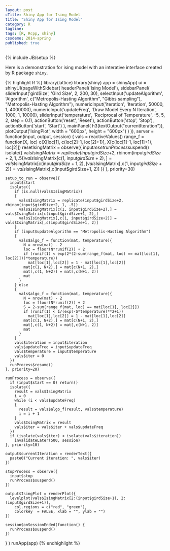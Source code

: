 ```yaml
---
layout: post
cTitle: Shiny App for Ising Model
title: "Shiny App for Ising Model"
category: R
tagline:
tags: [R, Rcpp, shiny]
cssdemo: 2014-spring
published: true
---
```

{% include JB/setup %}

Here is a demonstration for ising model with an interative interface created by R package `shiny`.

<!-- more -->

{% highlight R %}
library(lattice)
library(shiny)
app = shinyApp(
  ui = shinyUI(pageWithSidebar(
    headerPanel('Ising Model'),
    sidebarPanel(
      sliderInput('girdSize', 'Gird Size', 2, 200, 30),
      selectInput('updateAlgorithm', 'Algorithm', 
        c("Metropolis-Hasting Algorithm", "Gibbs sampling"), 
        "Metropolis-Hasting Algorithm"),
      numericInput('iteration', 'Iteration', 50000, 1, 4000000),
      numericInput('updateFreq', 'Draw Model Every N Iteration', 1000, 1, 10000),
      sliderInput('temperature', 'Reciprocal of Temperature', -5, 5, 2, step = 0.1),
      actionButton('reset', 'Reset'), 
      actionButton('stop', 'Stop'),
      actionButton('start', 'Start')
    ),
    mainPanel(
      h3(textOutput("currentIteration")),
      plotOutput('IsingPlot', width = "600px", height = "600px")
    )
  )),
  server = function(input, output, session) {
    vals = reactiveValues()
    range_f = function(X, loc) c(X[loc[1], c(loc[2]-1, loc[2]+1)], X[c(loc[1]-1, loc[1]+1), loc[2]])
    resetIsingMatrix = observe({
      input$reset
      runProcess$suspend()
      isolate({
        vals$IsingMatrix = replicate(input$girdSize+2, rbinom(input$girdSize+2, 1, .5))
        vals$IsingMatrix[c(1, input$girdSize+2),] = vals$IsingMatrix[c(input$girdSize+1, 2),]
        vals$IsingMatrix[,c(1, input$girdSize+2)] = vals$IsingMatrix[,c(input$girdSize+1, 2)]
      })
    }, priority=30)
    
    setup_to_run = observe({
      input$start
      isolate({
        if (is.null(vals$IsingMatrix))
        {
          vals$IsingMatrix = replicate(input$girdSize+2, rbinom(input$girdSize+2, 1, .5))
          vals$IsingMatrix[c(1, input$girdSize+2),] = vals$IsingMatrix[c(input$girdSize+1, 2),]
          vals$IsingMatrix[,c(1, input$girdSize+2)] = vals$IsingMatrix[,c(input$girdSize+1, 2)]
        }
        if (input$updateAlgorithm == "Metropolis-Hasting Algorithm")
        {
          vals$algo_f = function(mat, temperature){
            N = nrow(mat) - 2
            loc = floor(N*runif(2)) + 2
            if (runif(1) < exp(2*(2-sum(range_f(mat, loc) == mat[loc[1], loc[2]]))*temperature))
              mat[loc[1],loc[2]] = 1 - mat[loc[1],loc[2]]
            mat[c(1, N+2),] = mat[c(N+1, 2),]
            mat[,c(1, N+2)] = mat[,c(N+1, 2)]
            mat
          }
        } else
        {
          vals$algo_f = function(mat, temperature){
            N = nrow(mat) - 2
            loc = floor(N*runif(2)) + 2
            S = 2-sum(range_f(mat, loc) == mat[loc[1], loc[2]])
            if (runif(1) < 1/(exp(-S*temperature)**2+1))
              mat[loc[1],loc[2]] = 1 - mat[loc[1],loc[2]]
            mat[c(1, N+2),] = mat[c(N+1, 2),]
            mat[,c(1, N+2)] = mat[,c(N+1, 2)]
            mat
          }
        }
        vals$iteration = input$iteration
        vals$updateFreq = input$updateFreq
        vals$temperature = input$temperature
        vals$iter = 0
      })
      runProcess$resume()
    }, priority=20)
    
    runProcess = observe({
      if (input$start == 0) return()
      isolate({
        result = vals$IsingMatrix
        i = 0
        while (i < vals$updateFreq)
        {
          result = vals$algo_f(result, vals$temperature)
          i = i + 1
        }
        vals$IsingMatrix = result
        vals$iter = vals$iter + vals$updateFreq
      })
      if (isolate(vals$iter) < isolate(vals$iteration))
        invalidateLater(500, session)
    }, priority=10)
    
    output$currentIteration = renderText({
      paste0("Current iteration: ", vals$iter)
    })
    
    stopProcess = observe({
      input$stop
      runProcess$suspend()
    })
    
    output$IsingPlot = renderPlot({
      levelplot(vals$IsingMatrix[2:(input$girdSize+1), 2:(input$girdSize+1)], 
        col.regions = c("red", "green"), 
        colorkey  = FALSE, xlab = "", ylab = "")
    })
    
    session$onSessionEnded(function() {
      runProcess$suspend()
    })
  }
)
runApp(app)
{% endhighlight %}
